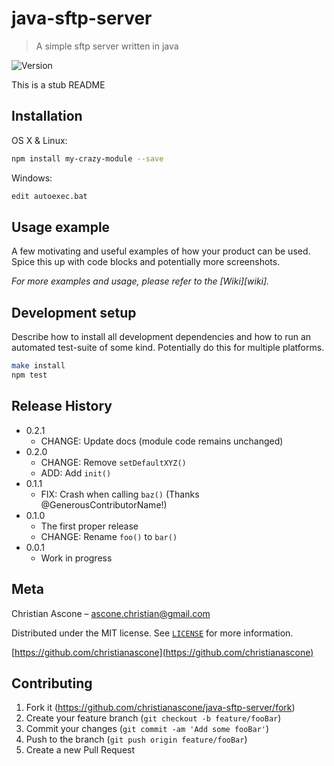 # java-sftp-server
> A simple sftp server written in java

![Version][version-image]

This is a stub README

## Installation

OS X & Linux:

```sh
npm install my-crazy-module --save
```

Windows:

```sh
edit autoexec.bat
```

## Usage example

A few motivating and useful examples of how your product can be used. Spice this up with code blocks and potentially more screenshots.

_For more examples and usage, please refer to the [Wiki][wiki]._

## Development setup

Describe how to install all development dependencies and how to run an automated test-suite of some kind. Potentially do this for multiple platforms.

```sh
make install
npm test
```

## Release History

* 0.2.1
    * CHANGE: Update docs (module code remains unchanged)
* 0.2.0
    * CHANGE: Remove `setDefaultXYZ()`
    * ADD: Add `init()`
* 0.1.1
    * FIX: Crash when calling `baz()` (Thanks @GenerousContributorName!)
* 0.1.0
    * The first proper release
    * CHANGE: Rename `foo()` to `bar()`
* 0.0.1
    * Work in progress

## Meta

Christian Ascone – ascone.christian@gmail.com

Distributed under the MIT license. See [``LICENSE``](https://github.com/christianascone/java-sftp-server/blob/master/LICENSE) for more information.

[https://github.com/christianascone](https://github.com/christianascone)

## Contributing

1. Fork it (<https://github.com/christianascone/java-sftp-server/fork>)
2. Create your feature branch (`git checkout -b feature/fooBar`)
3. Commit your changes (`git commit -am 'Add some fooBar'`)
4. Push to the branch (`git push origin feature/fooBar`)
5. Create a new Pull Request

<!-- Markdown link & img dfn's -->
[version-image]: https://img.shields.io/badge/version-0.1.0-brightgreen.svg
[java-image]: https://img.shields.io/java/v/datadog-metrics.svg?style=flat-square
